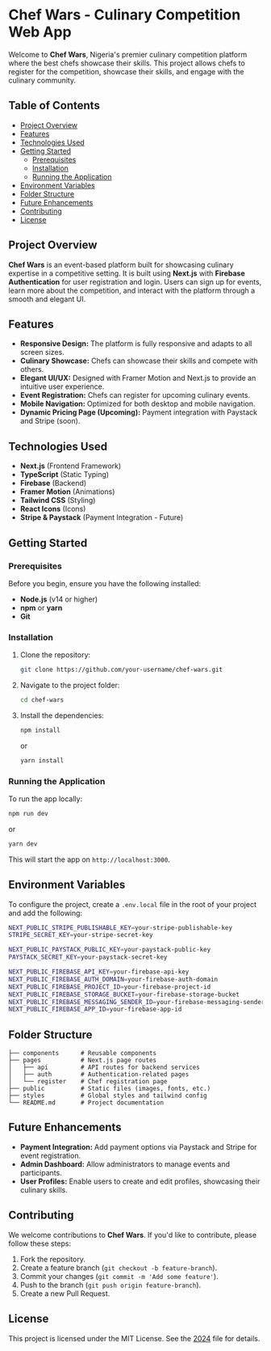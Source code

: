 
# Chef Wars - Culinary Competition Web App

Welcome to **Chef Wars**, Nigeria's premier culinary competition platform where the best chefs showcase their skills. This project allows chefs to register for the competition, showcase their skills, and engage with the culinary community.

## Table of Contents

- [Project Overview](#project-overview)
- [Features](#features)
- [Technologies Used](#technologies-used)
- [Getting Started](#getting-started)
  - [Prerequisites](#prerequisites)
  - [Installation](#installation)
  - [Running the Application](#running-the-application)
- [Environment Variables](#environment-variables)
- [Folder Structure](#folder-structure)
- [Future Enhancements](#future-enhancements)
- [Contributing](#contributing)
- [License](#license)

## Project Overview

**Chef Wars** is an event-based platform built for showcasing culinary expertise in a competitive setting. It is built using **Next.js** with **Firebase Authentication** for user registration and login. Users can sign up for events, learn more about the competition, and interact with the platform through a smooth and elegant UI.

## Features


- **Responsive Design:** The platform is fully responsive and adapts to all screen sizes.
- **Culinary Showcase:** Chefs can showcase their skills and compete with others.
- **Elegant UI/UX:** Designed with Framer Motion and Next.js to provide an intuitive user experience.
- **Event Registration:** Chefs can register for upcoming culinary events.
- **Mobile Navigation:** Optimized for both desktop and mobile navigation.
- **Dynamic Pricing Page (Upcoming):** Payment integration with Paystack and Stripe (soon).

## Technologies Used

- **Next.js** (Frontend Framework)
- **TypeScript** (Static Typing)
- **Firebase** (Backend)
- **Framer Motion** (Animations)
- **Tailwind CSS** (Styling)
- **React Icons** (Icons)
- **Stripe & Paystack** (Payment Integration - Future)

## Getting Started

### Prerequisites

Before you begin, ensure you have the following installed:

- **Node.js** (v14 or higher)
- **npm** or **yarn**
- **Git**

### Installation

1. Clone the repository:
   ```bash
   git clone https://github.com/your-username/chef-wars.git
   ```

2. Navigate to the project folder:
   ```bash
   cd chef-wars
   ```

3. Install the dependencies:
   ```bash
   npm install
   ```
   or
   ```bash
   yarn install
   ```

### Running the Application

To run the app locally:

```bash
npm run dev
```
or
```bash
yarn dev
```

This will start the app on `http://localhost:3000`.

## Environment Variables

To configure the project, create a `.env.local` file in the root of your project and add the following:

```bash
NEXT_PUBLIC_STRIPE_PUBLISHABLE_KEY=your-stripe-publishable-key
STRIPE_SECRET_KEY=your-stripe-secret-key

NEXT_PUBLIC_PAYSTACK_PUBLIC_KEY=your-paystack-public-key
PAYSTACK_SECRET_KEY=your-paystack-secret-key

NEXT_PUBLIC_FIREBASE_API_KEY=your-firebase-api-key
NEXT_PUBLIC_FIREBASE_AUTH_DOMAIN=your-firebase-auth-domain
NEXT_PUBLIC_FIREBASE_PROJECT_ID=your-firebase-project-id
NEXT_PUBLIC_FIREBASE_STORAGE_BUCKET=your-firebase-storage-bucket
NEXT_PUBLIC_FIREBASE_MESSAGING_SENDER_ID=your-firebase-messaging-sender-id
NEXT_PUBLIC_FIREBASE_APP_ID=your-firebase-app-id
```

## Folder Structure

```
├── components      # Reusable components
├── pages           # Next.js page routes
│   ├── api         # API routes for backend services
│   ├── auth        # Authentication-related pages
│   └── register    # Chef registration page
├── public          # Static files (images, fonts, etc.)
├── styles          # Global styles and tailwind config
└── README.md       # Project documentation
```

## Future Enhancements

- **Payment Integration:** Add payment options via Paystack and Stripe for event registration.
- **Admin Dashboard:** Allow administrators to manage events and participants.
- **User Profiles:** Enable users to create and edit profiles, showcasing their culinary skills.

## Contributing

We welcome contributions to **Chef Wars**. If you'd like to contribute, please follow these steps:

1. Fork the repository.
2. Create a feature branch (`git checkout -b feature-branch`).
3. Commit your changes (`git commit -m 'Add some feature'`).
4. Push to the branch (`git push origin feature-branch`).
5. Create a new Pull Request.

## License

This project is licensed under the MIT License. See the [2024](ChefWars) file for details.
